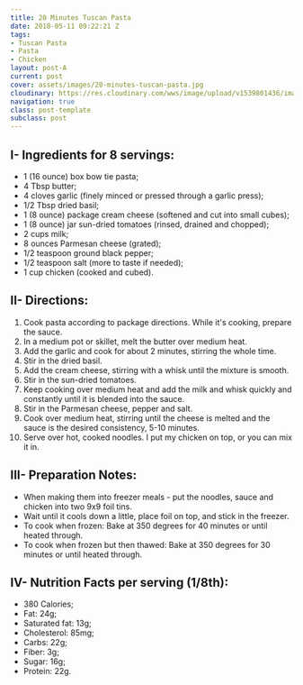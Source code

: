 ```yaml
---
title: 20 Minutes Tuscan Pasta
date: 2018-05-11 09:22:21 Z
tags:
- Tuscan Pasta
- Pasta
- Chicken
layout: post-A
current: post
cover: assets/images/20-minutes-tuscan-pasta.jpg
cloudinary: https://res.cloudinary.com/wws/image/upload/v1539801436/images/20-minutes-tuscan-pasta.jpg
navigation: true
class: post-template
subclass: post
---
```


## I- Ingredients for 8 servings:

* 1 (16 ounce) box bow tie pasta;
* 4 Tbsp butter;
* 4 cloves garlic (finely minced or pressed through a garlic press);
* 1/2 Tbsp dried basil;
* 1 (8 ounce) package cream cheese (softened and cut into small cubes);
* 1 (8 ounce) jar sun-dried tomatoes (rinsed, drained and chopped);
* 2 cups milk;
* 8 ounces Parmesan cheese (grated);
* 1/2 teaspoon ground black pepper;
* 1/2 teaspoon salt (more to taste if needed);
* 1 cup chicken (cooked and cubed).

## II- Directions:

1. Cook pasta according to package directions. While it's cooking, prepare the sauce.
1. In a medium pot or skillet, melt the butter over medium heat.
1. Add the garlic and cook for about 2 minutes, stirring the whole time.
1. Stir in the dried basil.
1. Add the cream cheese, stirring with a whisk until the mixture is smooth.
1. Stir in the sun-dried tomatoes.
1. Keep cooking over medium heat and add the milk and whisk quickly and constantly until it is blended into the sauce.
1. Stir in the Parmesan cheese, pepper and salt.
1. Cook over medium heat, stirring until the cheese is melted and the sauce is the desired consistency, 5-10 minutes.
1. Serve over hot, cooked noodles. I put my chicken on top, or you can mix it in.

## III- Preparation Notes:

* When making them into freezer meals - put the noodles, sauce and chicken into two 9x9 foil tins.
* Wait until it cools down a little, place foil on top, and stick in the freezer.
* To cook when frozen: Bake at 350 degrees for 40 minutes or until heated through.
* To cook when frozen but then thawed: Bake at 350 degrees for 30 minutes or until heated through.

## IV- Nutrition Facts per serving (1/8th):

* 380 Calories;
* Fat: 24g;
* Saturated fat: 13g;
* Cholesterol: 85mg;
* Carbs: 22g;
* Fiber: 3g;
* Sugar: 16g;
* Protein: 22g.